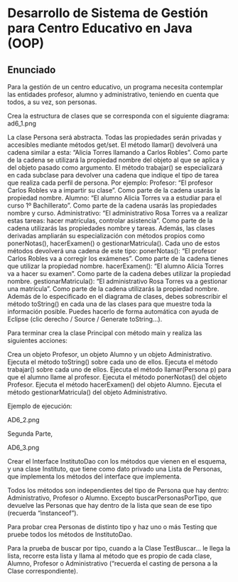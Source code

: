 
# Desarrollo de Sistema de Gestión para Centro Educativo en Java (OOP)

## Enunciado

Para la gestión de un centro educativo, un programa necesita contemplar las entidades profesor, alumno y administrativo, teniendo en cuenta que todos, a su vez, son personas.

Crea la estructura de clases que se corresponda con el siguiente diagrama:
ad6_1.png

La clase Persona será abstracta.
Todas las propiedades serán privadas y accesibles mediante métodos get/set.
El método llamar() devolverá una cadena similar a esta: “Alicia Torres llamando a Carlos Robles”. Como parte de la cadena se utilizará la propiedad nombre del objeto al que se aplica y del objeto pasado como argumento.
El método trabajar() se especializará en cada subclase para devolver una cadena que indique el tipo de tarea que realiza cada perfil de persona. Por ejemplo:
Profesor: “El profesor Carlos Robles va a impartir su clase”. Como parte de la cadena usarás la propiedad nombre.
Alumno: “El alumno Alicia Torres va a estudiar para el curso 1º Bachillerato”. Como parte de la cadena usarás las propiedades nombre y curso.
Administrativo: “El administrativo Rosa Torres va a realizar estas tareas: hacer matrículas, controlar asistencia”. Como parte de la cadena utilizarás las propiedades nombre y tareas.
Además, las clases derivadas ampliarán su especialización con métodos propios como ponerNotas(), hacerExamen() o gestionarMatricula(). Cada uno de estos métodos devolverá una cadena de este tipo:
ponerNotas(): “El profesor Carlos Robles va a corregir los exámenes”. Como parte de la cadena tienes que utilizar la propiedad nombre.
hacerExamen(): “El alumno Alicia Torres va a hacer su examen”. Como parte de la cadena debes utilizar la propiedad nombre.
gestionarMatricula(): “El administrativo Rosa Torres va a gestionar una matrícula”. Como parte de la cadena utilizarás la propiedad nombre.
Además de lo especificado en el diagrama de clases, debes sobrescribir el método toString() en cada una de las clases para que muestre toda la información posible. Puedes hacerlo de forma automática con ayuda de Eclipse (clic derecho / Source / Generate toString…).
 

Para terminar crea la clase Principal con método main y realiza las siguientes acciones:
 

Crea un objeto Profesor, un objeto Alumno y un objeto Administrativo.
Ejecuta el método toString() sobre cada uno de ellos.
Ejecuta el método trabajar() sobre cada uno de ellos.
Ejecuta el método llamar(Persona p) para que el alumno llame al profesor.
Ejecuta el método ponerNotas() del objeto Profesor.
Ejecuta el método hacerExamen() del objeto Alumno.
Ejecuta el método gestionarMatricula() del objeto Administrativo.
 

Ejemplo de ejecución:

AD6_2.png

Segunda Parte,

AD6_3.png

Crear el Interface InstitutoDao con los métodos que vienen en el esquema, y una clase Instituto, que tiene como dato privado una Lista de Personas, que implementa los métodos del interface que implementa.

 

Todos los métodos son independientes del tipo de Persona que hay dentro: Administrativo, Profesor o Alumno. Excepto buscarPersonasPorTipo, que devuelve las Personas que hay dentro de la lista que sean de ese tipo (recuerda “instanceof”).

 

Para probar crea Personas de distinto tipo y haz uno o más Testing que pruebe todos los métodos de InstitutoDao.

Para la prueba de buscar por tipo, cuando a la Clase TestBuscar… le llega la lista, recorre esta lista y llama al método que es propio de cada clase, Alumno, Profesor o Administrativo (“recuerda el casting de persona a la Clase correspondiente).
